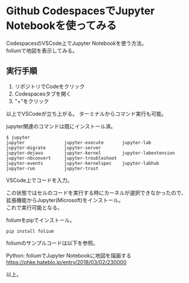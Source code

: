 # Github CodespacesでJupyter Notebookを使ってみる

CodespacesのVSCode上でJupyter Notebookを使う方法。  
foliumで地図を表示してみる。

## 実行手順

1. リポジトリでCodeをクリック
2. Codespacesタブを開く
3. "+"をクリック

以上でVSCodeが立ち上がる。
ターミナルからコマンド実行も可能。

jupyter関連のコマンドは既にインストール済。

```
$ jupyter
jupyter               jupyter-execute       jupyter-lab           jupyter-migrate       jupyter-server        
jupyter-dejavu        jupyter-kernel        jupyter-labextension  jupyter-nbconvert     jupyter-troubleshoot  
jupyter-events        jupyter-kernelspec    jupyter-labhub        jupyter-run           jupyter-trust
```

VSCode上でコードを入力。

この状態ではセルのコードを実行する時にカーネルが選択できなかったので、
拡張機能からJupyter(Microsoft)をインストール。  
これで実行可能となる。

foliumをpipでインストール。
```
pip install folium
```

foliumのサンプルコードは以下を参照。

Python: foliumでJupyter Notebookに地図を描画する
https://ohke.hateblo.jp/entry/2018/03/02/230000

以上。
